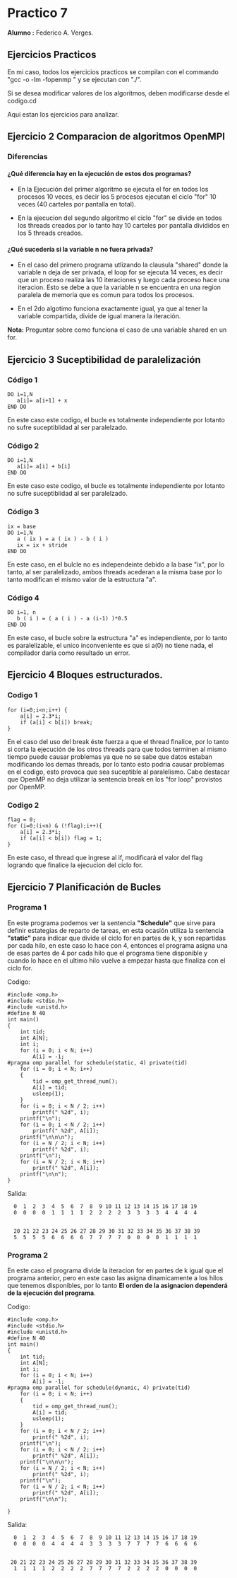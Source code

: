 
# Practico 7
**Alumno :** Federico A. Verges.

## Ejercicios Practicos
En mi caso, todos los ejercicios practicos se compilan con el commando "gcc -o <nombre del ejecutable> -lm -fopenmp <Nombre del archivo.c>" y se ejecutan con "./<Ejecutable>".



Si se desea modificar valores de los algoritmos, deben modificarse desde el codigo.cd 

Aquí estan los ejercicios para analizar.

## Ejercicio 2 Comparacion de algoritmos OpenMPI

### Diferencias
#### ¿Qué diferencia hay en la ejecución de estos dos programas?
- En la Ejecución del primer algoritmo se ejecuta el for en todos los procesos 10 veces, es decir los 5 procesos ejecutan el ciclo "for" 10 veces (40 carteles por pantalla en total).

- En la ejecucion del segundo algoritmo el ciclo "for" se divide en todos los threads creados por lo tanto hay 10 carteles por pantalla divididos en los 5 threads creados.

#### ¿Qué sucedería si la variable n no fuera privada?
- En el caso del primero programa utlizando la clausula "shared" donde la variable n deja de ser privada, el loop for se ejecuta 14 veces, es decir que un proceso realiza las 10 iteraciones y luego cada proceso hace una iteracion. Esto se debe a que la variable n se encuentra en una region paralela de memoria que es comun para todos los procesos.

- En el 2do algotimo funciona exactamente igual, ya que al tener la variable compartida, divide de igual manera la iteración.


**Nota:** Preguntar sobre como funciona el caso de una variable shared en un for.

## Ejercicio 3 Suceptibilidad de paralelización

### Código 1
 ~~~
 DO i=1,N
    a[i]= a[i+1] + x
END DO
 ~~~

 En este caso este codigo, el bucle es totalmente independiente por lotanto no sufre suceptiblidad al ser paralelzado.
### Código 2

 ~~~
DO i=1,N
    a[i]= a[i] + b[i]
END DO
 ~~~

 En este caso este codigo, el bucle es totalmente independiente por lotanto no sufre suceptiblidad al ser paralelzado.

### Código 3

 ~~~
ix = base
DO i=1,N
    a ( ix ) = a ( ix ) - b ( i )
    ix = ix + stride
END DO
 ~~~
En este caso, en el bulcle no es independeinte debido a la base "ix", por lo tanto, al ser paralelizado, ambos threads acederan a la misma base por lo tanto modifican el mismo valor de la estructura "a".
### Código 4

 ~~~
DO i=1, n
    b ( i ) = ( a ( i ) - a (i-1) )*0.5
END DO
 ~~~

 En este caso, el bucle sobre la estructura "a" es independiente, por lo tanto es paralelizable, el unico inconveniente es que si a(0) no tiene nada, el compilador daria como resultado un error.

 
## Ejercicio 4 Bloques estructurados.

### Codigo 1

~~~
for (i=0;i<n;i++) {
    a[i] = 2.3*i;
    if (a[i] < b[i]) break;
}
~~~

En el caso del uso del break éste fuerza a que el thread finalice, por lo tanto si corta la ejecución de los otros threads para que todos terminen al mismo tiempo puede causar problemas ya que no se sabe que datos estaban modificando los demas threads, por lo tanto esto podria causar problemas en el codigo, esto provoca que sea suceptible al paralelismo. Cabe destacar que OpenMP no deja utilizar la sentencia break en los "for loop" provistos por OpenMP.
### Codigo 2

~~~
flag = 0;
for (i=0;(i<n) & (!flag);i++){
    a[i] = 2.3*i;
    if (a[i] < b[i]) flag = 1;
}
~~~

En este caso, el thread que ingrese al if, modificará el valor del flag logrando que finalice la ejecucion del ciclo for.

## Ejercicio 7 Planificación de Bucles

### Programa 1 
En este programa podemos ver la sentencia **"Schedule"** que sirve para definir estategias de reparto de tareas, en esta ocasión utiliza la sentencia **"static"** para indicar que divide el ciclo for en partes de k, y son repartidas por cada hilo, en este caso lo hace con 4, entonces el programa asigna una de esas partes de 4 por cada hilo que el programa tiene disponible y cuando lo hace en el ultimo hilo vuelve a empezar hasta que finaliza con el ciclo for.

Codigo: 
~~~
#include <omp.h>
#include <stdio.h>
#include <unistd.h>
#define N 40
int main()
{
    int tid;
    int A[N];
    int i;
    for (i = 0; i < N; i++)
        A[i] = -1;
#pragma omp parallel for schedule(static, 4) private(tid)
    for (i = 0; i < N; i++)
    {
        tid = omp_get_thread_num();
        A[i] = tid;
        usleep(1);
    }
    for (i = 0; i < N / 2; i++)
        printf(" %2d", i);
    printf("\n");
    for (i = 0; i < N / 2; i++)
        printf(" %2d", A[i]);
    printf("\n\n\n");
    for (i = N / 2; i < N; i++)
        printf(" %2d", i);
    printf("\n");
    for (i = N / 2; i < N; i++)
        printf(" %2d", A[i]);
    printf("\n\n");
}
~~~

Salida: 

~~~
  0  1  2  3  4  5  6  7  8  9 10 11 12 13 14 15 16 17 18 19
  0  0  0  0  1  1  1  1  2  2  2  2  3  3  3  3  4  4  4  4


  20 21 22 23 24 25 26 27 28 29 30 31 32 33 34 35 36 37 38 39
  5  5  5  5  6  6  6  6  7  7  7  7  0  0  0  0  1  1  1  1
~~~


### Programa 2
En este caso el programa divide la iteracion for en partes de k igual que el programa anterior, pero en este caso las asigna dinamicamente a los hilos que tenemos disponibles, por lo tanto 
**El orden de la asignacion dependerá de la ejecución del programa**. 


Codigo:

~~~
#include <omp.h>
#include <stdio.h>
#include <unistd.h>
#define N 40
int main()
{
    int tid;
    int A[N];
    int i;
    for (i = 0; i < N; i++)
        A[i] = -1;
#pragma omp parallel for schedule(dynamic, 4) private(tid)
    for (i = 0; i < N; i++)
    {
        tid = omp_get_thread_num();
        A[i] = tid;
        usleep(1);
    }
    for (i = 0; i < N / 2; i++)
        printf(" %2d", i);
    printf("\n");
    for (i = 0; i < N / 2; i++)
        printf(" %2d", A[i]);
    printf("\n\n\n");
    for (i = N / 2; i < N; i++)
        printf(" %2d", i);
    printf("\n");
    for (i = N / 2; i < N; i++)
        printf(" %2d", A[i]);
    printf("\n\n");

}

~~~

Salida:

~~~
  0  1  2  3  4  5  6  7  8  9 10 11 12 13 14 15 16 17 18 19
  0  0  0  0  4  4  4  4  3  3  3  3  7  7  7  7  6  6  6  6


 20 21 22 23 24 25 26 27 28 29 30 31 32 33 34 35 36 37 38 39
  1  1  1  1  2  2  2  2  7  7  7  7  2  2  2  2  0  0  0  0
~~~




